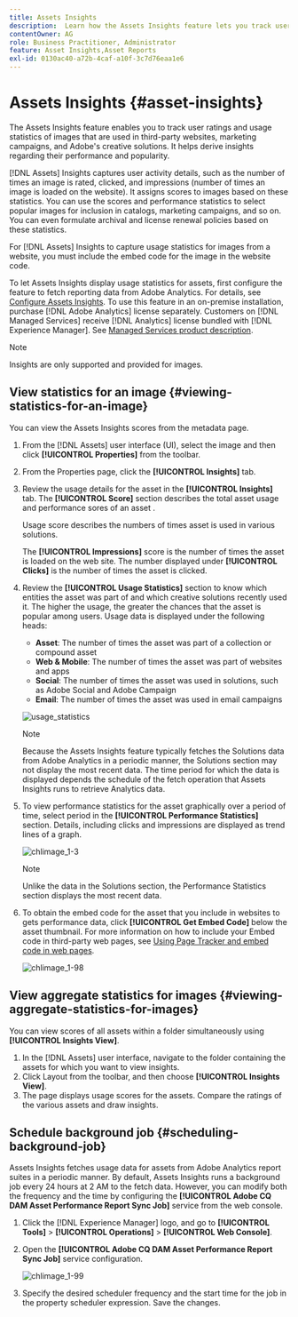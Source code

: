 ```yaml
---
title: Assets Insights
description:  Learn how the Assets Insights feature lets you track user ratings and usage statistics of images that are used in third-party websites, marketing campaigns, and Adobe's creative solutions.
contentOwner: AG
role: Business Practitioner, Administrator
feature: Asset Insights,Asset Reports
exl-id: 0130ac40-a72b-4caf-a10f-3c7d76eaa1e6
---
```

# Assets Insights {#asset-insights}

The Assets Insights feature enables you to track user ratings and usage statistics of images that are used in third-party websites, marketing campaigns, and Adobe's creative solutions. It helps derive insights regarding their performance and popularity.

[!DNL Assets] Insights captures user activity details, such as the number of times an image is rated, clicked, and impressions (number of times an image is loaded on the website). It assigns scores to images based on these statistics. You can use the scores and performance statistics to select popular images for inclusion in catalogs, marketing campaigns, and so on. You can even formulate archival and license renewal policies based on these statistics.

For [!DNL Assets] Insights to capture usage statistics for images from a website, you must include the embed code for the image in the website code.

To let Assets Insights display usage statistics for assets, first configure the feature to fetch reporting data from Adobe Analytics. For details, see [Configure Assets Insights](/help/assets/configure-asset-insights.md). To use this feature in an on-premise installation, purchase [!DNL Adobe Analytics] license separately. Customers on [!DNL Managed Services] receive [!DNL Analytics] license bundled with [!DNL Experience Manager]. See [Managed Services product description](https://helpx.adobe.com/legal/product-descriptions/adobe-experience-manager-managed-services.html).

>[!NOTE]
>
>Insights are only supported and provided for images.

## View statistics for an image {#viewing-statistics-for-an-image}

You can view the Assets Insights scores from the metadata page.

1. From the [!DNL Assets] user interface (UI), select the image and then click **[!UICONTROL Properties]** from the toolbar.
1. From the Properties page, click the **[!UICONTROL Insights]** tab.
1. Review the usage details for the asset in the **[!UICONTROL Insights]** tab. The **[!UICONTROL Score]** section describes the total asset usage and performance sores of an asset .

   Usage score describes the numbers of times asset is used in various solutions.

   The **[!UICONTROL Impressions]** score is the number of times the asset is loaded on the web site. The number displayed under **[!UICONTROL Clicks]** is the number of times the asset is clicked.

1. Review the **[!UICONTROL Usage Statistics]** section to know which entities the asset was part of and which creative solutions recently used it. The higher the usage, the greater the chances that the asset is popular among users. Usage data is displayed under the following heads:

    * **Asset**: The number of times the asset was part of a collection or compound asset
    * **Web & Mobile**: The number of times the asset was part of websites and apps
    * **Social**: The number of times the asset was used in solutions, such as Adobe Social and Adobe Campaign
    * **Email**: The number of times the asset was used in email campaigns

   ![usage_statistics](assets/usage_statistics.png)

   >[!NOTE]
   >
   >Because the Assets Insights feature typically fetches the Solutions data from Adobe Analytics in a periodic manner, the Solutions section may not display the most recent data. The time period for which the data is displayed depends the schedule of the fetch operation that Assets Insights runs to retrieve Analytics data.

1. To view performance statistics for the asset graphically over a period of time, select period in the **[!UICONTROL Performance Statistics]** section. Details, including clicks and impressions are displayed as trend lines of a graph.

   ![chlimage_1-3](assets/chlimage_1-3.jpeg)

   >[!NOTE]
   >
   >Unlike the data in the Solutions section, the Performance Statistics section displays the most recent data.

1. To obtain the embed code for the asset that you include in websites to gets performance data, click **[!UICONTROL Get Embed Code]** below the asset thumbnail. For more information on how to include your Embed code in third-party web pages, see [Using Page Tracker and embed code in web pages](/help/assets/use-page-tracker.md).

   ![chlimage_1-98](assets/chlimage_1-303.png)

## View aggregate statistics for images {#viewing-aggregate-statistics-for-images}

You can view scores of all assets within a folder simultaneously using **[!UICONTROL Insights View]**.

1. In the [!DNL Assets] user interface, navigate to the folder containing the assets for which you want to view insights.
1. Click Layout from the toolbar, and then choose **[!UICONTROL Insights View]**.
1. The page displays usage scores for the assets. Compare the ratings of the various assets and draw insights.

## Schedule background job {#scheduling-background-job}

Assets Insights fetches usage data for assets from Adobe Analytics report suites in a periodic manner. By default, Assets Insights runs a background job every 24 hours at 2 AM to the fetch data. However, you can modify both the frequency and the time by configuring the **[!UICONTROL Adobe CQ DAM Asset Performance Report Sync Job]** service from the web console.

1. Click the [!DNL Experience Manager] logo, and go to **[!UICONTROL Tools]** > **[!UICONTROL Operations]** > **[!UICONTROL Web Console]**.
1. Open the **[!UICONTROL Adobe CQ DAM Asset Performance Report Sync Job]** service configuration.

   ![chlimage_1-99](assets/chlimage_1-304.png)

1. Specify the desired scheduler frequency and the start time for the job in the property scheduler expression. Save the changes.
